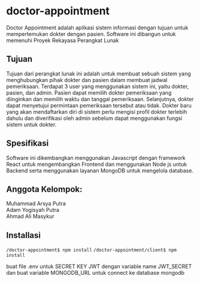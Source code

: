 ﻿# doctor-appointment

Doctor Appointment adalah aplikasi sistem informasi dengan tujuan untuk mempertemukan dokter dengan pasien.
Software ini dibangun untuk memenuhi Proyek Rekayasa Perangkat Lunak

## Tujuan

Tujuan dari perangkat lunak ini adalah untuk membuat sebuah sistem yang menghubungkan pihak dokter dan pasien dalam membuat jadwal pemeriksaan. Terdapat 3 user yang menggunakan sistem ini, yaitu dokter, pasien, dan admin. Pasien dapat memilih dokter pemeriksaan yang diinginkan dan memilih waktu dan tanggal pemeriksaan. Selanjutnya, dokter dapat menyetujui permintaan pemeriksaan tersebut atau tidak.
Dokter baru yang akan mendaftarkan diri di sistem perlu mengisi profil dokter terlebih dahulu dan diverifikasi oleh admin sebelum dapat menggunakan fungsi sistem untuk dokter.

## Spesifikasi

Software ini dikembangkan menggunakan Javascript dengan framework React untuk mengembangkan Frontend dan menggunakan Node js untuk Backend serta menggunakan layanan MongoDB untuk mengelola database.

## Anggota Kelompok:

Muhammad Arsya Putra<br/>
Adam Yogisyah Putra<br/>
Ahmad Ali Masykur<br/>

## Installasi

`/doctor-appointment$ npm install`
`/doctor-appointment/client$ npm install`

buat file .env untuk SECRET KEY JWT dengan variable name JWT_SECRET
dan buat variable MONGODB_URL untuk connect ke database mongodb
